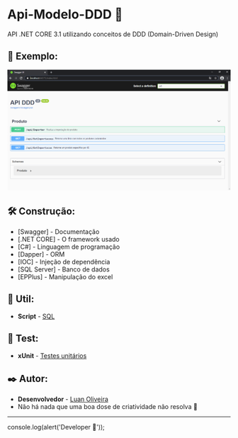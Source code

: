 # Api-Modelo-DDD :rocket:
API .NET CORE 3.1 utilizando conceitos de DDD (Domain-Driven Design) 

## :page_facing_up: Exemplo:

![Alt text](https://github.com/LuuanOliveira/ApiModeloDDD/blob/master/ApiModeloDDD.API/Image/swagger.png)

## 🛠️ Construção:

* [Swagger] - Documentação
* [.NET CORE] - O framework usado
* [C#] - Linguagem de programação
* [Dapper] - ORM
* [IOC] - Injeção de dependência
* [SQL Server] - Banco de dados
* [EPPlus] - Manipulação do excel

## :wrench: Util:

* **Script** - [SQL](https://github.com/LuuanOliveira/ApiModeloDDD/blob/master/ApiModeloDDD.API/Util/CREATE-PRODUTO.txt)

## :memo: Test:

* **xUnit** - [Testes unitários](https://github.com/LuuanOliveira/ApiModeloDDD/blob/master/ApiModeloDDD.Domain.Test/Test/Test.cs)

## ✒️ Autor:

* **Desenvolvedor** - [Luan Oliveira](https://github.com/LuuanOliveira)
* Não há nada que uma boa dose de criatividade não resolva 📢

---
console.log(alert('Developer 💙'));
